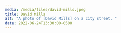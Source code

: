 ```yaml
---
media: /media/files/david-mills.jpeg
title: David Mills
alt: "A photo of [David Mills] on a city street. "
date: 2022-06-24T13:30:00-0500
---
```

